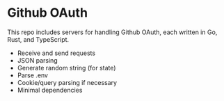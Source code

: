 # Github OAuth

This repo includes servers for handling Github OAuth, each written in Go, Rust, and TypeScript.

- Receive and send requests
- JSON parsing
- Generate random string (for state)
- Parse .env
- Cookie/query parsing if necessary
- Minimal dependencies
